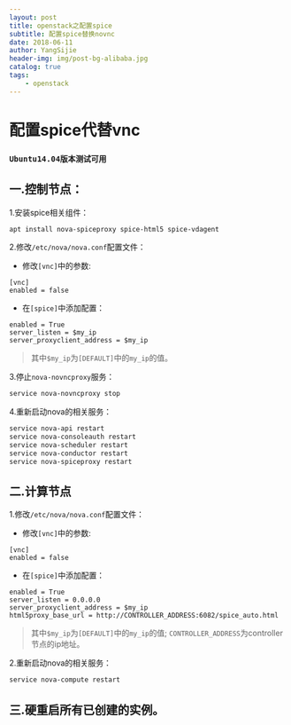 ```yaml
--- 
layout: post
title: openstack之配置spice
subtitle: 配置spice替换novnc
date: 2018-06-11
author: YangSijie
header-img: img/post-bg-alibaba.jpg
catalog: true
tags:
    - openstack
---
```


# 配置spice代替vnc

### `Ubuntu14.04版本测试可用`

## 一.控制节点：

1.安装spice相关组件：

```bash
apt install nova-spiceproxy spice-html5 spice-vdagent
```

2.修改`/etc/nova/nova.conf`配置文件：
    
- 修改`[vnc]`中的参数:

```vim
[vnc]
enabled = false
```

- 在`[spice]`中添加配置：

```vim
enabled = True
server_listen = $my_ip
server_proxyclient_address = $my_ip
```

> 其中`$my_ip`为`[DEFAULT]`中的`my_ip`的值。

3.停止`nova-novncproxy`服务：

```bash
service nova-novncproxy stop
```

4.重新启动nova的相关服务：

```bash
service nova-api restart
service nova-consoleauth restart
service nova-scheduler restart
service nova-conductor restart
service nova-spiceproxy restart
```

## 二.计算节点

1.修改`/etc/nova/nova.conf`配置文件：

- 修改`[vnc]`中的参数:

```vim
[vnc]
enabled = false
```

- 在`[spice]`中添加配置：

```vim
enabled = True
server_listen = 0.0.0.0
server_proxyclient_address = $my_ip
html5proxy_base_url = http://CONTROLLER_ADDRESS:6082/spice_auto.html
```

> 其中`$my_ip`为`[DEFAULT]`中的`my_ip`的值;
> `CONTROLLER_ADDRESS`为controller节点的ip地址。

2.重新启动nova的相关服务：

```bash
service nova-compute restart
```

## 三.硬重启所有已创建的实例。
